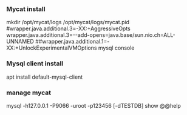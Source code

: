 ### Mycat install
mkdir /opt/mycat/logs
/opt/mycat/logs/mycat.pid  
#wrapper.java.additional.3=-XX:+AggressiveOpts
wrapper.java.additional.3=--add-opens=java.base/sun.nio.ch=ALL-UNNAMED
##wrapper.java.additional.1=-XX:+UnlockExperimentalVMOptions
mysql console

### Mysql client install
apt install default-mysql-client

### manage mycat
mysql -h127.0.0.1 -P9066 -uroot -p123456 [-dTESTDB]
show @@help


